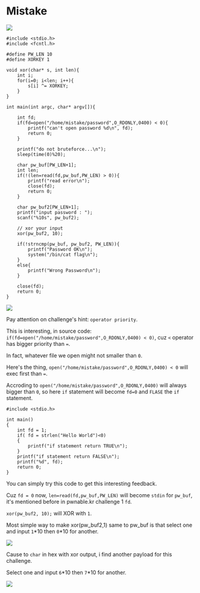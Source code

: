 # **Mistake**

![](https://i.imgur.com/Qcn6XrR.png)

```
#include <stdio.h>
#include <fcntl.h>

#define PW_LEN 10
#define XORKEY 1

void xor(char* s, int len){
	int i;
	for(i=0; i<len; i++){
		s[i] ^= XORKEY;
	}
}

int main(int argc, char* argv[]){
	
	int fd;
	if(fd=open("/home/mistake/password",O_RDONLY,0400) < 0){
		printf("can't open password %d\n", fd);
		return 0;
	}

	printf("do not bruteforce...\n");
	sleep(time(0)%20);

	char pw_buf[PW_LEN+1];
	int len;
	if(!(len=read(fd,pw_buf,PW_LEN) > 0)){
		printf("read error\n");
		close(fd);
		return 0;		
	}

	char pw_buf2[PW_LEN+1];
	printf("input password : ");
	scanf("%10s", pw_buf2);

	// xor your input
	xor(pw_buf2, 10);

	if(!strncmp(pw_buf, pw_buf2, PW_LEN)){
		printf("Password OK\n");
		system("/bin/cat flag\n");
	}
	else{
		printf("Wrong Password\n");
	}

	close(fd);
	return 0;
}

```

![](https://i.imgur.com/wYZGhHn.png)

Pay attention on challenge's hint: `operator priority`.

This is interesting, in source code: `if(fd=open("/home/mistake/password",O_RDONLY,0400) < 0)`, cuz `<` operator has bigger priority than `=`.

In fact, whatever file we open might not smaller than `0`.

Here's the thing, `open("/home/mistake/password",O_RDONLY,0400) < 0` will exec first than `=`.

Accroding to `open("/home/mistake/password",O_RDONLY,0400)` will always bigger than `0`, so here `if` statement will become `fd=0` and `FLASE` the `if` statement.

```
#include <stdio.h>

int main()
{
    int fd = 1;
    if( fd = strlen("Hello World")<0)
    {
        printf("if statement return TRUE\n");
    }
    printf("if statement return FALSE\n");
    printf("%d", fd);
    return 0;
}
```

You can simply try this code to get this interesting feedback.

Cuz `fd = 0` now, `len=read(fd,pw_buf,PW_LEN)` will become `stdin` for `pw_buf`, it's mentioned before in pwnable.kr challenge 1 `fd`.

`xor(pw_buf2, 10);` will XOR with `1`.

Most simple way to make xor(pw_buf2,1) same to pw_buf is that select one and input `1`*10 then `0`*10 for another.

![](https://i.imgur.com/gUk2r4X.png)

Cause to `char` in hex with xor output, i find another payload for this challenge.

Select one and input `6`*10 then `7`*10 for another.

![](https://i.imgur.com/14JsCgb.png)

